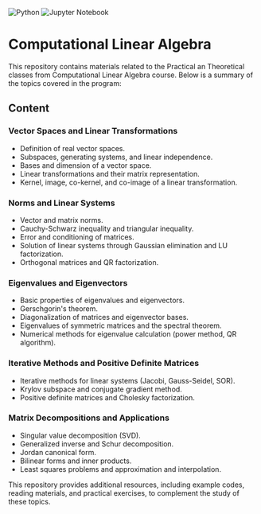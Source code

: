 ![Python](https://img.shields.io/badge/python-3670A0?style=for-the-badge&logo=python&logoColor=ffdd54)
![Jupyter Notebook](https://img.shields.io/badge/jupyter-%23FA0F00.svg?style=for-the-badge&logo=jupyter&logoColor=white)
# Computational Linear Algebra

This repository contains materials related to the Practical an Theoretical classes from Computational Linear Algebra course. Below is a summary of the topics covered in the program:

## Content

### Vector Spaces and Linear Transformations
- Definition of real vector spaces.
- Subspaces, generating systems, and linear independence.
- Bases and dimension of a vector space.
- Linear transformations and their matrix representation.
- Kernel, image, co-kernel, and co-image of a linear transformation.

### Norms and Linear Systems
- Vector and matrix norms.
- Cauchy-Schwarz inequality and triangular inequality.
- Error and conditioning of matrices.
- Solution of linear systems through Gaussian elimination and LU factorization.
- Orthogonal matrices and QR factorization.

### Eigenvalues and Eigenvectors
- Basic properties of eigenvalues and eigenvectors.
- Gerschgorin's theorem.
- Diagonalization of matrices and eigenvector bases.
- Eigenvalues of symmetric matrices and the spectral theorem.
- Numerical methods for eigenvalue calculation (power method, QR algorithm).

### Iterative Methods and Positive Definite Matrices
- Iterative methods for linear systems (Jacobi, Gauss-Seidel, SOR).
- Krylov subspace and conjugate gradient method.
- Positive definite matrices and Cholesky factorization.

### Matrix Decompositions and Applications
- Singular value decomposition (SVD).
- Generalized inverse and Schur decomposition.
- Jordan canonical form.
- Bilinear forms and inner products.
- Least squares problems and approximation and interpolation.

This repository provides additional resources, including example codes, reading materials, and practical exercises, to complement the study of these topics.
